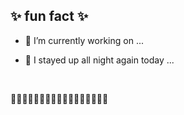 ## ✨ fun fact ✨ 

- 🔭 I’m currently working on ...
- 💬 I stayed up all night again today ...

  <br/>
🥕🥕🥕🥕🥕🥕🥕🥕🥕🥕🥕🥕🥕🥕🥕🥕🥕
